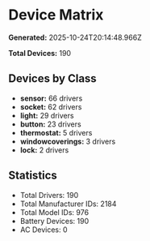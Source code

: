 # Device Matrix

**Generated:** 2025-10-24T20:14:48.966Z

**Total Devices:** 190

## Devices by Class

- **sensor:** 66 drivers
- **socket:** 62 drivers
- **light:** 29 drivers
- **button:** 23 drivers
- **thermostat:** 5 drivers
- **windowcoverings:** 3 drivers
- **lock:** 2 drivers

## Statistics

- Total Drivers: 190
- Total Manufacturer IDs: 2184
- Total Model IDs: 976
- Battery Devices: 190
- AC Devices: 0
